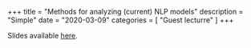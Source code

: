 +++
title = "Methods for analyzing (current) NLP models"
description = "Simple"
date = "2020-03-09"
categories = [ "Guest lecturre" ]
+++

Slides available [here](https://github.com/amarasovic/presentations/blob/master/guest_lecture_uw_cse517_march_2020.pdf).
